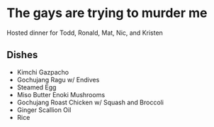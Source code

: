# The gays are trying to murder me

Hosted dinner for Todd, Ronald, Mat, Nic, and Kristen

## Dishes

- Kimchi Gazpacho
- Gochujang Ragu w/ Endives
- Steamed Egg
- Miso Butter Enoki Mushrooms
- Gochujang Roast Chicken w/ Squash and Broccoli
- Ginger Scallion Oil
- Rice
